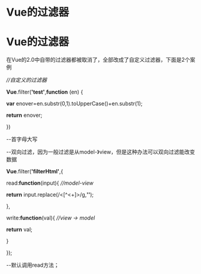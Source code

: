 # Vue的过滤器

# Vue的过滤器

在Vue的2.0中自带的过滤器都被取消了，全部改成了自定义过滤器，下面是2个案例

*//自定义的过滤器*

**Vue**.filter(**'test'**,**function** (en) {

**var** enover=en.substr(0,1).toUpperCase()+en.substr(1);

**return** enover;

})

--首字母大写

--双向过滤，因为一般过滤是从model-》view，但是这种办法可以双向过滤能改变数据

**Vue**.filter(**'filterHtml'**,{

read:**function**(input){ *//model-view*

**return** input.replace(/<[^<+]>/g,**''**);

},

write:**function**(val){ *//view -> model*

**return** val;

}

});

--默认调用read方法；